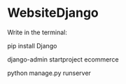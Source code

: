 # WebsiteDjango

Write in the terminal:

pip install Django

django-admin startproject ecommerce

python manage.py runserver
